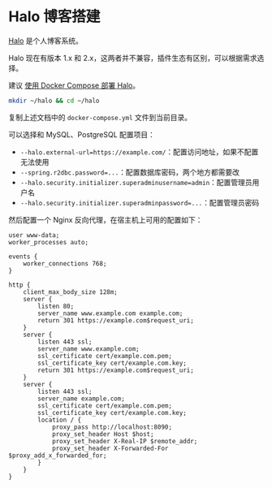# Halo 博客搭建

[Halo](https://halo.run/) 是个人博客系统。

Halo 现在有版本 1.x 和 2.x，这两者并不兼容，插件生态有区别，可以根据需求选择。

建议 [使用 Docker Compose 部署 Halo](https://docs.halo.run/getting-started/install/docker-compose/)。

```bash
mkdir ~/halo && cd ~/halo
```

复制上述文档中的 `docker-compose.yml` 文件到当前目录。

可以选择和 MySQL、PostgreSQL 配置项目：

- `--halo.external-url=https://example.com/`：配置访问地址，如果不配置无法使用
- `--spring.r2dbc.password=...`：配置数据库密码，两个地方都需要改
- `--halo.security.initializer.superadminusername=admin`：配置管理员用户名
- `--halo.security.initializer.superadminpassword=...`：配置管理员密码

然后配置一个 Nginx 反向代理，在宿主机上可用的配置如下：

```nginx
user www-data;
worker_processes auto;

events {
    worker_connections 768;
}

http {
    client_max_body_size 128m;
    server {
        listen 80;
        server_name www.example.com example.com;
        return 301 https://example.com$request_uri;
    }
    server {
        listen 443 ssl;
        server_name www.example.com;
        ssl_certificate cert/example.com.pem;
        ssl_certificate_key cert/example.com.key;
        return 301 https://example.com$request_uri;
    }
    server {
        listen 443 ssl;
        server_name example.com;
        ssl_certificate cert/example.com.pem;
        ssl_certificate_key cert/example.com.key;
        location / {
            proxy_pass http://localhost:8090;
            proxy_set_header Host $host;
            proxy_set_header X-Real-IP $remote_addr;
            proxy_set_header X-Forwarded-For $proxy_add_x_forwarded_for;
        }
    }
}
```

